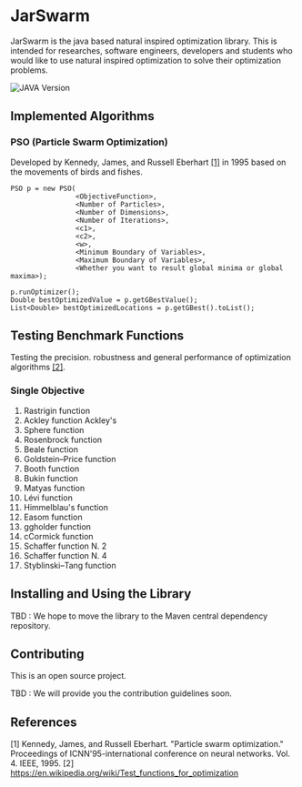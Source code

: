 # JarSwarm

JarSwarm is the java based natural inspired optimization library. This is intended for 
researches, software engineers, developers and students who would like to use natural inspired optimization
to solve their optimization problems. 

![JAVA Version][java-image]


## Implemented Algorithms

### PSO (Particle Swarm Optimization)

Developed by Kennedy, James, and Russell Eberhart [[1]](#1) in 1995 based on the movements of birds
and fishes. 

```
PSO p = new PSO(
                <ObjectiveFunction>,
                <Number of Particles>,
                <Number of Dimensions>,
                <Number of Iterations>,
                <c1>,
                <c2>,
                <w>,
                <Minimum Boundary of Variables>,
                <Maximum Boundary of Variables>,
                <Whether you want to result global minima or global maxima>);

p.runOptimizer();
Double bestOptimizedValue = p.getGBestValue();
List<Double> bestOptimizedLocations = p.getGBest().toList();
```

## Testing Benchmark Functions

Testing the precision. robustness and general performance of optimization algorithms [[2]](#2).

### Single Objective

1. Rastrigin function
2. Ackley function	Ackley's 
3. Sphere function	
4. Rosenbrock function	
5. Beale function
6. Goldstein–Price function
7. Booth function
8. Bukin function
9. Matyas function
10. Lévi function
11. Himmelblau's function
12. Easom function
13. ggholder function
14. cCormick function
15. Schaffer function N. 2
16. Schaffer function N. 4
17. Styblinski–Tang function

## Installing and Using the Library

TBD : We hope to move the library to the Maven central dependency repository. 

## Contributing

This is an open source project. 

TBD : We will provide you the contribution guidelines soon.



## References
<a id="1">[1]</a> Kennedy, James, and Russell Eberhart. "Particle swarm optimization." Proceedings of ICNN'95-international conference on neural networks. Vol. 4. IEEE, 1995.
<a id="2">[2]</a> https://en.wikipedia.org/wiki/Test_functions_for_optimization


[java-image]: https://img.shields.io/badge/dynamic/xml?color=red&label=java&query=1.8&url=https%3A%2F%2Fopenjdk.java.net%2Fprojects%2Fjdk8%2F
